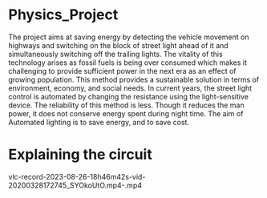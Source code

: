 # Physics_Project
The project aims at saving energy by detecting the vehicle movement on highways and switching on the block of street light ahead of it and simultaneously switching off the trailing lights. The vitality of this technology arises as fossil fuels is being over consumed which makes it challenging to provide sufficient power in the next era as an effect of growing population. This method provides a sustainable solution in terms of environment, economy, and social needs. In current years, the street light control is automated by changing the resistance using the light-sensitive device. The reliability of this method is less. Though it reduces the man power, it does not conserve energy spent during night time. The aim of Automated lighting is to save energy, and to save cost.
# Explaining the circuit

 vlc-record-2023-08-26-18h46m42s-vid-20200328172745_SYOkoUtO.mp4-.mp4 
